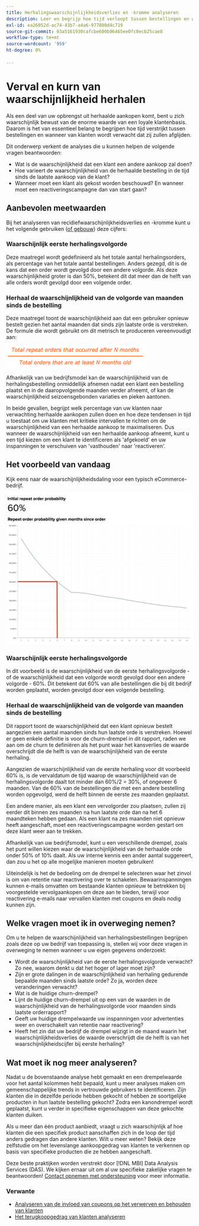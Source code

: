 ```yaml
---
title: Herhalingswaarschijnlijkheidsverlies en -kromme analyseren
description: Leer en begrijp hoe tijd verloopt tussen bestellingen en wanneer klanten naar verwachting zullen afkoelen.
exl-id: ea26052d-ac74-43b7-a4a6-977800d4c719
source-git-commit: 03a5161930cafcbe600b96465ee0fc0ecb25cae8
workflow-type: tm+mt
source-wordcount: '959'
ht-degree: 0%

---
```


# Verval en kurn van waarschijnlijkheid herhalen

Als een deel van uw opbrengst uit herhaalde aankopen komt, bent u zich waarschijnlijk bewust van de enorme waarde van een loyale klantenbasis. Daarom is het van essentieel belang te begrijpen hoe tijd verstrijkt tussen bestellingen en wanneer van klanten wordt verwacht dat zij zullen afglijden.

Dit onderwerp verkent de analyses die u kunnen helpen de volgende vragen beantwoorden:

* Wat is de waarschijnlijkheid dat een klant een andere aankoop zal doen?
* Hoe varieert de waarschijnlijkheid van de herhaalde bestelling in de tijd sinds de laatste aankoop van de klant?
* Wanneer moet een klant als gekost worden beschouwd? En wanneer moet een reactiveringscampagne dan van start gaan?

## Aanbevolen meetwaarden

Bij het analyseren van recidiefwaarschijnlijkheidsverlies en -kromme kunt u het volgende gebruiken ([of gebouw](../../data-user/reports/ess-manage-data-metrics.md)) deze cijfers:

### Waarschijnlijk eerste herhalingsvolgorde

Deze maatregel wordt gedefinieerd als het totale aantal herhalingsorders, als percentage van het totale aantal bestellingen. Anders gezegd, dit is de kans dat een order wordt gevolgd door een andere volgorde. Als deze waarschijnlijkheid groter is dan 50%, betekent dit dat meer dan de helft van alle orders wordt gevolgd door een volgende order.

### Herhaal de waarschijnlijkheid van de volgorde van maanden sinds de bestelling

Deze maatregel toont de waarschijnlijkheid aan dat een gebruiker opnieuw bestelt gezien het aantal maanden dat sinds zijn laatste orde is verstreken. De formule die wordt gebruikt om dit metrisch te produceren vereenvoudigt aan:

![Herhalingskansingsformule](../../assets/Repeat_probability_formula.png)

Afhankelijk van uw bedrijfsmodel kan de waarschijnlijkheid van de herhalingsbestelling onmiddellijk afnemen nadat een klant een bestelling plaatst en in de daaropvolgende maanden verder afneemt, of kan de waarschijnlijkheid seizoensgebonden variaties en pieken aantonen.

In beide gevallen, begrijpt welk percentage van uw klanten naar verwachting herhaalde aankopen zullen doen en hoe deze tendensen in tijd u toestaat om uw klanten met kritieke intervallen te richten om de waarschijnlijkheid van een herhaalde aankoop te maximaliseren. Dus wanneer de waarschijnlijkheid van een herhaalde aankoop afneemt, kunt u een tijd kiezen om een klant te identificeren als &#39;afgekoeld&#39; en uw inspanningen te verschuiven van &#39;vasthouden&#39; naar &#39;reactiveren&#39;.

## Het voorbeeld van vandaag

Kijk eens naar de waarschijnlijkheidsdaling voor een typisch eCommerce-bedrijf.

![Met de waarschijnlijkheid van een eerste herhalingsvolgorde wordt de volgorde in maanden sinds de order herhaald.](../../assets/Order_probability_reports.png)

### Waarschijnlijk eerste herhalingsvolgorde

In dit voorbeeld is de waarschijnlijkheid van de eerste herhalingsvolgorde - of de waarschijnlijkheid dat een volgorde wordt gevolgd door een andere volgorde - 60%. Dit betekent dat 60% van alle bestellingen die bij dit bedrijf worden geplaatst, worden gevolgd door een volgende bestelling.

### Herhaal de waarschijnlijkheid van de volgorde van maanden sinds de bestelling

Dit rapport toont de waarschijnlijkheid dat een klant opnieuw bestelt aangezien een aantal maanden sinds hun laatste orde is verstreken. Hoewel er geen enkele definitie is voor de churn-drempel in dit rapport, raden we aan om de churn te definiëren als het punt waar het kansverlies de waarde overschrijdt die de helft is van de waarschijnlijkheid van de eerste herhaling.

Aangezien de waarschijnlijkheid van de eerste herhaling voor dit voorbeeld 60% is, is de vervaldatum de tijd waarop de waarschijnlijkheid van de herhalingsvolgorde daalt tot minder dan 60%/2 = 30%, of ongeveer 6 maanden. Van de 60% van de bestellingen die met een andere bestelling worden opgevolgd, werd de helft binnen de eerste zes maanden geplaatst.

Een andere manier, als een klant een vervolgorder zou plaatsen, zullen zij eerder dit binnen zes maanden na hun laatste orde dan na het 6 maandteken hebben gedaan. Als een klant na zes maanden niet opnieuw heeft aangeschaft, moet een reactiveringscampagne worden gestart om deze klant weer aan te trekken.

Afhankelijk van uw bedrijfsmodel, kunt u een verschillende drempel, zoals het punt willen kiezen waar de waarschijnlijkheid van de herhaalde orde onder 50% of 10% daalt. Als uw interne kennis een ander aantal suggereert, dan zou u het op alle mogelijke manieren moeten gebruiken!

Uiteindelijk is het de bedoeling om de drempel te selecteren waar het zinvol is om van retentie naar reactivering over te schakelen. Bewaarinspanningen kunnen e-mails omvatten om bestaande klanten opnieuw te betrekken bij voorgestelde vervolgaankopen om deze aan te bieden, terwijl voor reactivering e-mails naar vervallen klanten met coupons en deals nodig kunnen zijn.

## Welke vragen moet ik in overweging nemen?

Om u te helpen de waarschijnlijkheid van herhalingsbestellingen begrijpen zoals deze op uw bedrijf van toepassing is, stellen wij voor deze vragen in overweging te nemen wanneer u uw eigen gegevens onderzoekt:

* Wordt de waarschijnlijkheid van de eerste herhalingsvolgorde verwacht? Zo nee, waarom denkt u dat het hoger of lager moet zijn?
* Zijn er grote dalingen in de waarschijnlijkheid van herhaling gedurende bepaalde maanden sinds laatste orde? Zo ja, worden deze veranderingen verwacht?
* Wat is de huidige churn-drempel?
* Lijnt de huidige churn-drempel uit op een van de waarden in de waarschijnlijkheid van de herhalingsvolgorde voor maanden sinds laatste orderrapport?
* Geeft uw huidige drempelwaarde uw inspanningen voor advertenties weer en overschakelt van retentie naar reactivering?
* Heeft het zin dat uw bedrijf de drempel wijzigt in de maand waarin het waarschijnlijkheidsverlies de waarde overschrijdt die de helft is van het waarschijnlijkheidscijfer bij eerste herhaling?

## Wat moet ik nog meer analyseren?

Nadat u de bovenstaande analyse hebt gemaakt en een drempelwaarde voor het aantal kolommen hebt bepaald, kunt u meer analyses maken om gemeenschappelijke trends in vertrouwde gebruikers te identificeren. Zijn klanten die in dezelfde periode hebben gekocht of hebben ze soortgelijke producten in hun laatste bestelling gekocht? Zodra een kanondrempel wordt geplaatst, kunt u verder in specifieke eigenschappen van deze gekochte klanten duiken.

Als u meer dan één product aanbiedt, vraagt u zich waarschijnlijk af hoe klanten die een specifiek product aanschaffen zich in de loop der tijd anders gedragen dan andere klanten. Wilt u meer weten? Bekijk deze zelfstudie om het levenslange aankoopgedrag van klanten te verkennen op basis van specifieke producten die ze hebben aangeschaft.

Deze beste praktijken worden verstrekt door [!DNL MBI] Data Analysis Services (DAS). We kijken ernaar uit om al uw specifieke zakelijke vragen te beantwoorden! [Contact opnemen met ondersteuning](../../guide-overview.md) voor meer informatie.

### Verwante

* [Analyseren van de invloed van coupons op het verwerven en behouden van klanten](../analysis/coupon-impact.md)
* [Het terugkoopgedrag van klanten analyseren](../analysis/repurchase-behavior.md)
